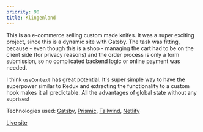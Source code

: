 ```yaml
---
priority: 90
title: Klingenland
---
```


This is an e-commerce selling custom made knifes. It was a super exciting project, since this is a dynamic site with Gatsby. The task was fitting, because - even though this is a shop - managing the cart had to be on the client side (for privacy reasons) and the order process is only a form submission, so no complicated backend logic or online payment was needed.

I think `useContext` has great potential. It's super simple way to have the superpower similar to Redux and extracting the functionality to a custom hook makes it all predictable. All the advantages of global state without any suprises!

Technologies used:
[Gatsby](https://www.gatsbyjs.org/),
[Prismic](https://prismic.io/),
[Tailwind](https://tailwindcss.com/),
[Netlify](https://www.netlify.com/)

[Live site](https://klingenland.at/)
